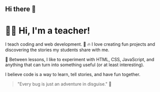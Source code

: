 ## Hi there 👋

# 👨‍🏫 Hi, I'm a teacher!

I teach coding and web development. 🧱
🔥 I love creating fun projects and discovering the stories my students share with me. 

🚀 Between lessons, I like to experiment with HTML, CSS, JavaScript, and anything that can turn into something useful (or at least interesting).

I believe code is a way to learn, tell stories, and have fun together.

> "Every bug is just an adventure in disguise." 🐞
<!--
**federicoImmeLav/federicoImmeLav** is a ✨ _special_ ✨ repository because its `README.md` (this file) appears on your GitHub profile.

Here are some ideas to get you started:

- 🔭 I’m currently working on ...
- 🌱 I’m currently learning ...
- 👯 I’m looking to collaborate on ...
- 🤔 I’m looking for help with ...
- 💬 Ask me about ...
- 📫 How to reach me: ...
- 😄 Pronouns: ...
- ⚡ Fun fact: ...
-->
